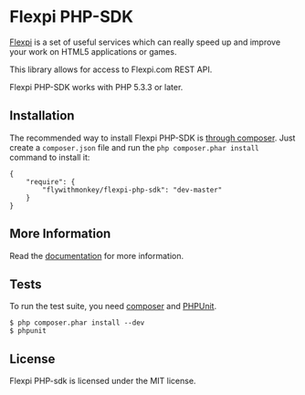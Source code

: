Flexpi PHP-SDK
=============================

[Flexpi][1] is a set of useful services which can really speed up and improve your work on HTML5 applications or games.

This library allows for access to Flexpi.com REST API.

Flexpi PHP-SDK works with PHP 5.3.3 or later.

## Installation

The recommended way to install Flexpi PHP-SDK is [through
composer](http://getcomposer.org). Just create a `composer.json` file and
run the `php composer.phar install` command to install it:

    {
        "require": {
            "flywithmonkey/flexpi-php-sdk": "dev-master"
        }
    }

## More Information

Read the [documentation][2] for more information.

## Tests

To run the test suite, you need [composer](http://getcomposer.org) and
[PHPUnit](https://github.com/sebastianbergmann/phpunit).

    $ php composer.phar install --dev
    $ phpunit

## License

Flexpi PHP-sdk is licensed under the MIT license.

[1]: http://flexpi.com
[2]: http://flexpi.com/documentation/rest
